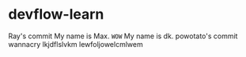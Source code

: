 # devflow-learn

Ray's commit
My name is Max.
`WOW`
My name is dk.
powotato's commit
wannacry
lkjdflslvkm
lewfoljowelcmlwem
